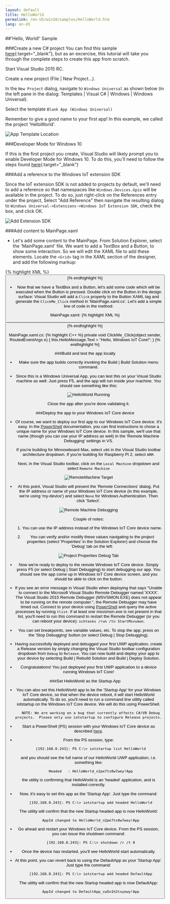 ```yaml
---
layout: default
title: HelloWorld
permalink: /en-US/win10/samples/HelloWorld.htm
lang: en-US
---
```


##'Hello, World!' Sample

###Create a new C# project
You can find this sample [here](https://github.com/ms-iot/samples/tree/develop/HelloWorld){:target="_blank"}, but as an excercise, this tutorial will take you through the complete steps to create this app from scratch.  

Start Visual Studio 2015 RC.

Create a new project (File \| New Project...).

In the `New Project` dialog, navigate to `Windows Universal` as shown below (in the left pane in the dialog: Templates \| Visual C# \| Windows \| Windows Universal).

Select the template `Blank App (Windows Universal)`

Remember to give a good name to your first app! In this example, we called the project 'HelloWorld'.

![App Template Location]({{site.baseurl}}/images/HelloWorld/new-cs-project-dialog.PNG)

###Developer Mode for Windows 10

If this is the first project you create, Visual Studio will likely prompt you to enable Developer Mode for Windows 10.  To do this, you'll need to follow the steps found [here](https://msdn.microsoft.com/library/windows/apps/xaml/dn706236.aspx){:target="_blank"}

###Add a reference to the Windows IoT extension SDK

Since the IoT extension SDK is not added to projects by default, we'll need to add a reference so that namespaces like `Windows.Devices.Gpio` will be available in the project.  To do so, just right-click on the References entry under the project, Select "Add Reference" then navigate the resulting dialog to `Windows Universal->Extensions->Windows IoT Extension SDK`, check the box, and click OK.

![Add Extension SDK]({{site.baseurl}}/images/HelloWorld/add-reference-ext-sdk-dialog.PNG)

###Add content to MainPage.xaml
* Let's add some content to the MainPage. From Solution Explorer, select the 'MainPage.xaml' file. We want to add a TextBox and a Button, to show some interaction. So we will edit the XAML file to add these elements. Locate the `<Grid>` tag in the XAML section of the designer, and add the following markup:

{% highlight XML %}
<Grid Background="{ThemeResource ApplicationPageBackgroundThemeBrush}">
    <StackPanel HorizontalAlignment="Center" VerticalAlignment="Center">
    <TextBox x:Name="HelloMessage" Text="Hello, World!" Margin="10" IsReadOnly="True"/>
    <Button x:Name="ClickMe" Content="Click Me!"  Margin="10" HorizontalAlignment="Center"/>
    </StackPanel>
</Grid>
{% endhighlight %}


* Now that we have a TextBox and a Button, let's add some code which will be executed when the Button is pressed. Double click on the Button in the design surface: Visual Studio will add a `Click` property to the Button XAML tag and generate the `ClickMe_Click` method in 'MainPage.xaml.cs'. Let's add a simple line of code in the method:

MainPage.xaml:
{% highlight XML %}
<Button x:Name="ClickMe" Content="Click Me!"  Margin="10" HorizontalAlignment="Center" Click="ClickMe_Click"/>
{% endhighlight %}

MainPage.xaml.cs:
{% highlight C++ %}
private void ClickMe_Click(object sender, RoutedEventArgs e)
{
    this.HelloMessage.Text = "Hello, Windows IoT Core!";
}
{% endhighlight %}



###Build and test the app locally
* Make sure the app builds correctly invoking the Build \| Build Solution menu command.

* Since this is a Windows Universal App, you can test this on your Visual Studio machine as well: Just press F5, and the app will run inside your machine. You should see something like this:

    ![HelloWorld Running]({{site.baseurl}}/images/HelloWorld/HelloWorldAppLocal.PNG)

    Close the app after you're done validating it.


###Deploy the app to your Windows IoT Core device
* Of course, we want to deploy our first app to our Windows IoT Core device. It's easy. In the [PowerShell]({{site.baseurl}}/{{page.lang}}/win10/samples/PowerShell.htm) documentation, you can find instructions to chose a unique name for your Windows IoT Core device. In this sample, we'll use that name (though you can use your IP address as well) in the 'Remote Machine Debugging' settings in VS.

    If you're building for Minnowboard Max, select `x86` in the Visual Studio toolbar architecture dropdown.  If you're building for Raspberry Pi 2, select `ARM`.

    Next, in the Visual Studio toolbar, click on the `Local Machine` dropdown and select `Remote Machine`<br/>

    ![RemoteMachine Target]({{site.baseurl}}/images/HelloWorld/cs-remote-machine-debugging.png)

* At this point, Visual Studio will present the 'Remote Connections' dialog. Put the IP address or name of your Windows IoT Core device (in this example, we're using 'my-device') and select `None` for Windows Authentication. Then click 'Select'.

    ![Remote Machine Debugging]({{site.baseurl}}/images/HelloWorld/cs-remote-connections.PNG)

    Couple of notes:

    1. You can use the IP address instead of the Windows IoT Core device name.

    2. You can verify and/or modify these values navigating to the project properties (select 'Properties' in the Solution Explorer) and choose the 'Debug' tab on the left:

    ![Project Properties Debug Tab]({{site.baseurl}}/images/HelloWorld/cs-debug-project-properties.PNG)

* Now we're ready to deploy to the remote Windows IoT Core device. Simply press F5 (or select Debug \| Start Debugging) to start debugging our app. You should see the app come up in Windows IoT Core device screen, and you should be able to click on the button.

* If you see an error message in Visual Studio when deploying that says "Unable to connect to the Microsoft Visual Studio Remote Debugger named 'XXXX'.  The Visual Studio 2015 Remote Debugger (MSVSMON.EXE) does not appear to be running on the remote computer.", the Remote Debugger may have timed out.  Connect to your device using [PowerShell]({{site.baseurl}}/{{page.lang}}/win10/samples/PowerShell.htm) and query the active processes by running `tlist`.  If at least one msvsmon.exe is not present in that list, you'll need to run this command to restart the Remote Debugger (or you can reboot your device): `schtasks /run /tn StartMsvsmon`.

* You can set breakpoints, see variable values, etc. To stop the app, press on the 'Stop Debugging' button (or select Debug \| Stop Debugging).

* Having successfully deployed and debugged your first UWP application, create a Release version by simply changing the Visual Studio toolbar configuration dropdown from `Debug` to `Release`.  You can now build and deploy your app to your device by selecting Build \| Rebuild Solution and Build \| Deploy Solution.

* Congratulations! You just deployed your first UWP application to a device running Windows IoT Core!


###Set HelloWorld as the Startup App

* You can also set this HelloWorld app to be the 'Startup App' for your Windows IoT Core device, so that when the device reboot, it will start HelloWorld automatically. To do so, you'll need to run a command line utility called iotstartup on the Windows IoT Core device. We will do this using PowerShell.

        NOTE: We are working on a bug that currently affects C#/VB Debug projects.  Please only use iotstartup to configure Release projects.

* Start a PowerShell (PS) session with your Windows IoT Core device as described [here]({{site.baseurl}}/{{page.lang}}/win10/samples/PowerShell.htm).

* From the PS session, type:

        [192.168.0.243]: PS C:\> iotstartup list HelloWorld

    and you should see the full name of our HelloWorld UWP application, i.e. something like:

        Headed   : HelloWorld_n2pe7ts0w7wey!App

    the utility is confirming that HelloWorld is an 'headed' application, and is installed correctly.

* Now, it's easy to set this app as the 'Startup App'. Just type the command:

        [192.168.0.243]: PS C:\> iotstartup add headed HelloWorld

    The utility will confirm that the new Startup headed app is now HelloWorld:

        AppId changed to HelloWorld_n2pe7ts0w7wey!App

* Go ahead and restart your Windows IoT Core device. From the PS session, you can issue the shutdown command:

        [192.168.0.243]: PS C:\> shutdown /r /t 0

* Once the device has restarted, you'll see HelloWorld start automatically.

* At this point, you can revert back to using the DefaultApp as your 'Startup App'. Just type the command:

        [192.168.0.243]: PS C:\> iotstartup add headed DefaultApp

    The utility will confirm that the new Startup headed app is now DefaultApp:

        AppId changed to DefaultApp_cw5n1h2txyewy!App
